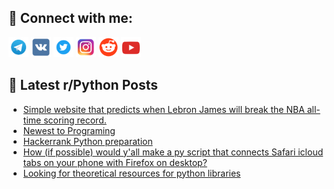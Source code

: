 ## 🔎 Connect with me:
[<img src="https://github.com/bullbesh/bullbesh/blob/main/images/Telegram.png" width="32" height="32" />](https://t.me/bullbesh)
[<img src="https://github.com/bullbesh/bullbesh/blob/main/images/VK.png" width="32" height="32" />](https://vk.com/bullbesh)
[<img src="https://github.com/bullbesh/bullbesh/blob/main/images/Twitter.png" width="32" height="32" />](https://twitter.com/bullbesh1)
[<img src="https://github.com/bullbesh/bullbesh/blob/main/images/Instagram.png" width="32" height="32" />](https://www.instagram.com/bullbesh)
[<img src="https://github.com/bullbesh/bullbesh/blob/main/images/Reddit.png" width="32" height="32" />](https://www.reddit.com/user/bullbesh)
[<img src="https://github.com/bullbesh/bullbesh/blob/main/images/YouTube.png" width="32" height="32" />](https://www.youtube.com/channel/UCtfjRs6uzgq5mfm8S06WTcg)

## 📕 Latest r/Python Posts
<!-- BLOG-POST-LIST:START -->
- [Simple website that predicts when Lebron James will break the NBA all-time scoring record.](https://www.reddit.com/r/Python/comments/x5lm9a/simple_website_that_predicts_when_lebron_james/)
- [Newest to Programing](https://www.reddit.com/r/Python/comments/x5ll4o/newest_to_programing/)
- [Hackerrank Python preparation](https://www.reddit.com/r/Python/comments/x5i61i/hackerrank_python_preparation/)
- [How &lpar;if possible&rpar; would y&#39;all make a py script that connects Safari icloud tabs on your phone with Firefox on desktop?](https://www.reddit.com/r/Python/comments/x5i61m/how_if_possible_would_yall_make_a_py_script_that/)
- [Looking for theoretical resources for python libraries](https://www.reddit.com/r/Python/comments/x5hr9r/looking_for_theoretical_resources_for_python/)
<!-- BLOG-POST-LIST:END -->
